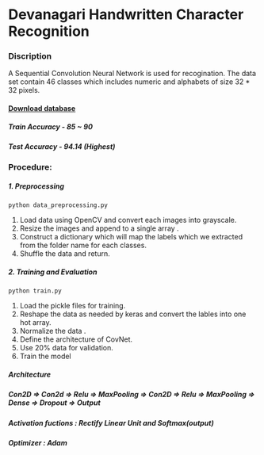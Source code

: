 # Devanagari Handwritten Character Recognition

### Discription
A Sequential Convolution Neural Network is used for recogination. The data set contain 46 classes which includes numeric and alphabets of size 32 * 32 pixels.


#### [Download database](https://archive.ics.uci.edu/ml/datasets/Devanagari+Handwritten+Character+Dataset) 

##### Train Accuracy - 85 ~ 90
##### Test Accuracy - 94.14 (Highest)

### Procedure:

##### 1. Preprocessing

```
python data_preprocessing.py
```

1) Load data using OpenCV and convert each images into grayscale.
2) Resize the images and append to a single array .
3) Construct a dictionary which will map the labels which we extracted from the folder name for each classes.
4) Shuffle the data and return.


##### 2. Training and Evaluation 

```
python train.py
```

1) Load the pickle files for training.
2) Reshape the data as needed by keras and convert the lables into one hot array.
3) Normalize the data .
4) Define the architecture of CovNet.
5) Use 20% data for validation.
6) Train the model

##### Architecture 

##### Con2D => Con2d => Relu => MaxPooling => Con2D => Relu => MaxPooling => Dense => Dropout => Output 

##### Activation fuctions : Rectify Linear Unit and Softmax(output)

##### Optimizer : Adam
